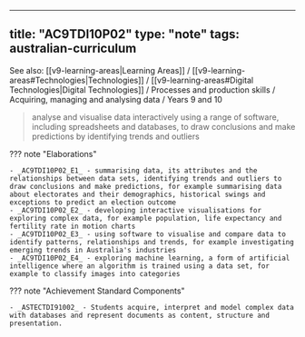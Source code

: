 
---
title: "AC9TDI10P02"
type: "note"
tags: australian-curriculum
---

See also: [[v9-learning-areas|Learning Areas]] / [[v9-learning-areas#Technologies|Technologies]] / [[v9-learning-areas#Digital Technologies|Digital Technologies]] / Processes and production skills / Acquiring, managing and analysing data / Years 9 and 10

> analyse and visualise data interactively using a range of software, including spreadsheets and databases, to draw conclusions and make predictions by identifying trends and outliers

??? note "Elaborations"

	- _AC9TDI10P02_E1_ - summarising data, its attributes and the relationships between data sets, identifying trends and outliers to draw conclusions and make predictions, for example summarising data about electorates and their demographics, historical swings and exceptions to predict an election outcome
	- _AC9TDI10P02_E2_ - developing interactive visualisations for exploring complex data, for example population, life expectancy and fertility rate in motion charts
	- _AC9TDI10P02_E3_ - using software to visualise and compare data to identify patterns, relationships and trends, for example investigating emerging trends in Australia's industries
	- _AC9TDI10P02_E4_ - exploring machine learning, a form of artificial intelligence where an algorithm is trained using a data set, for example to classify images into categories
??? note "Achievement Standard Components"

	- _ASTECTDI91002_ - Students acquire, interpret and model complex data with databases and represent documents as content, structure and presentation.

[//begin]: # "Autogenerated link references for markdown compatibility"
[v9-learning-areas]: ..%2Fv9-learning-areas "Learning Areas"
[//end]: # "Autogenerated link references" 
